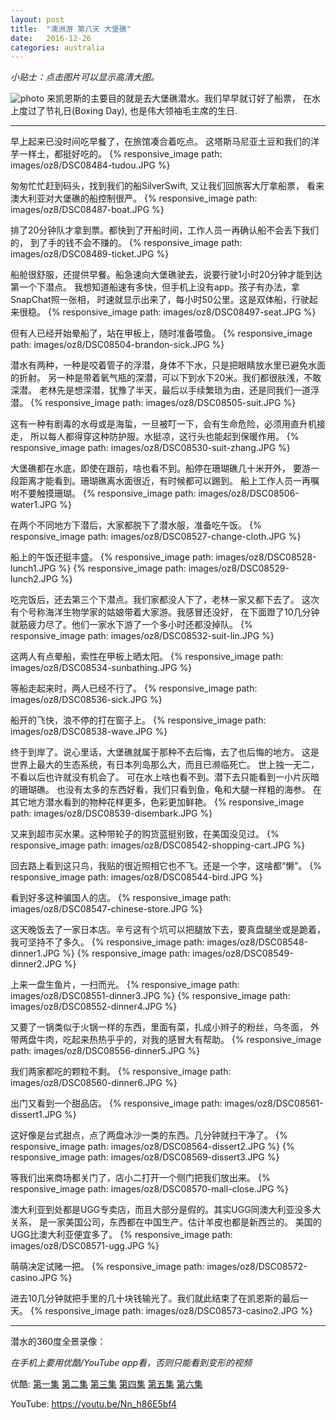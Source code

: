 ```yaml
---
layout: post
title:  "澳洲游 第八天 大堡礁"
date:   2016-12-26
categories: australia
---
```


*小贴士：点击图片可以显示高清大图。*
 
![photo]({{site.url}}/images/oz8/DSC08512-water2.JPG)
来凯恩斯的主要目的就是去大堡礁潜水。我们早早就订好了船票，
在水上度过了节礼日(Boxing Day), 也是伟大领袖毛主席的生日.

----------------------- 

早上起来已没时间吃早餐了，在旅馆凑合着吃点。
这塔斯马尼亚土豆和我们的洋芋一样土，都挺好吃的。
{% responsive_image path: images/oz8/DSC08484-tudou.JPG %}

匆匆忙忙赶到码头，找到我们的船SilverSwift, 又让我们回旅客大厅拿船票，
看来澳大利亚对大堡礁的船控制很严。
{% responsive_image path: images/oz8/DSC08487-boat.JPG %}

排了20分钟队才拿到票。都快到了开船时间，工作人员一再确认船不会丢下我们的，
到了手的钱不会不赚的。
{% responsive_image path: images/oz8/DSC08489-ticket.JPG %}

船舱很舒服，还提供早餐。船急速向大堡礁驶去，说要行驶1小时20分钟才能到达第一个下潜点。
我想知道船速有多快，但手机上没有app。孩子有办法，拿SnapChat照一张相，
时速就显示出来了，每小时50公里。这是双体船，行驶起来很稳。
{% responsive_image path: images/oz8/DSC08497-seat.JPG %}

但有人已经开始晕船了，站在甲板上，随时准备喂鱼。
{% responsive_image path: images/oz8/DSC08504-brandon-sick.JPG %}

潜水有两种，一种是咬着管子的浮潜，身体不下水，只是把眼睛放水里已避免水面的折射。
另一种是带着氧气瓶的深潜，可以下到水下20米。我们都很肤浅，不敢深潜。
老林先是想深潜，犹豫了半天，最后以手续繁琐为由，还是同我们一道浮潜。
{% responsive_image path: images/oz8/DSC08505-suit.JPG %}

这有一种有剧毒的水母或是海蜇，一旦被叮一下，会有生命危险，必须用直升机接走，
所以每人都得穿这种防护服。水挺凉，这行头也能起到保暖作用。
{% responsive_image path: images/oz8/DSC08530-suit-zhang.JPG %}

大堡礁都在水底，即使在跟前，啥也看不到。船停在珊瑚礁几十米开外，
要游一段距离才能看到。珊瑚礁离水面很近，有时候都可以踢到。
船上工作人员一再嘱咐不要触摸珊瑚。
{% responsive_image path: images/oz8/DSC08506-water1.JPG %}

在两个不同地方下潜后，大家都脱下了潜水服，准备吃午饭。
{% responsive_image path: images/oz8/DSC08527-change-cloth.JPG %}

船上的午饭还挺丰盛。
{% responsive_image path: images/oz8/DSC08528-lunch1.JPG %}
{% responsive_image path: images/oz8/DSC08529-lunch2.JPG %}

吃完饭后，还去第三个下潜点。我们家都没人下了，老林一家又都下去了。
这次有个号称海洋生物学家的姑娘带着大家游。我感冒还没好，
在下面蹬了10几分钟就筋疲力尽了。他们一家水下游了一个多小时还都没掉队。
{% responsive_image path: images/oz8/DSC08532-suit-lin.JPG %}

这两人有点晕船，索性在甲板上晒太阳。
{% responsive_image path: images/oz8/DSC08534-sunbathing.JPG %}

等船走起来时，两人已经不行了。
{% responsive_image path: images/oz8/DSC08536-sick.JPG %}

船开的飞快，浪不停的打在窗子上。
{% responsive_image path: images/oz8/DSC08538-wave.JPG %}

终于到岸了。说心里话，大堡礁就属于那种不去后悔，去了也后悔的地方。
这是世界上最大的生态系统，有日本列岛那么大，而且已濒临死亡。
世上独一无二，不看以后也许就没有机会了。
可在水上啥也看不到。潜下去只能看到一小片灰暗的珊瑚礁。
也没有太多的东西好看，我们只看到鱼，龟和大腿一样粗的海参。
在其它地方潜水看到的物种花样更多，色彩更加鲜艳。
{% responsive_image path: images/oz8/DSC08539-disembark.JPG %}

又来到超市买水果。这种带轮子的购货蓝挺别致，在美国没见过。
{% responsive_image path: images/oz8/DSC08542-shopping-cart.JPG %}

回去路上看到这只鸟，我贴的很近照相它也不飞。还是一个字，这啥都“懒”。
{% responsive_image path: images/oz8/DSC08544-bird.JPG %}

看到好多这种骗国人的店。
{% responsive_image path: images/oz8/DSC08547-chinese-store.JPG %}

这天晚饭去了一家日本店。辛亏这有个坑可以把腿放下去，要真盘腿坐或是跪着，
我可坚持不了多久。
{% responsive_image path: images/oz8/DSC08548-dinner1.JPG %}
{% responsive_image path: images/oz8/DSC08549-dinner2.JPG %}

上来一盘生鱼片，一扫而光。
{% responsive_image path: images/oz8/DSC08551-dinner3.JPG %}
{% responsive_image path: images/oz8/DSC08552-dinner4.JPG %}

又要了一锅类似于火锅一样的东西，里面有菜，扎成小辫子的粉丝，乌冬面，
外带两盘牛肉，吃起来热热乎乎的，对我的感冒大有帮助。
{% responsive_image path: images/oz8/DSC08556-dinner5.JPG %}

我们两家都吃的颗粒不剩。
{% responsive_image path: images/oz8/DSC08560-dinner6.JPG %}

出门又看到一个甜品店。
{% responsive_image path: images/oz8/DSC08561-dissert1.JPG %}

这好像是台式甜点，点了两盘冰沙一类的东西。几分钟就扫干净了。
{% responsive_image path: images/oz8/DSC08564-dissert2.JPG %}
{% responsive_image path: images/oz8/DSC08569-dissert3.JPG %}

等我们出来商场都关门了，店小二打开一个侧门把我们放出来。
{% responsive_image path: images/oz8/DSC08570-mall-close.JPG %}

澳大利亚到处都是UGG专卖店，而且大部分是假的。其实UGG同澳大利亚没多大关系，
是一家美国公司，东西都在中国生产。估计羊皮也都是新西兰的。
美国的UGG比澳大利亚便宜多了。
{% responsive_image path: images/oz8/DSC08571-ugg.JPG %}

萌萌决定试赌一把。
{% responsive_image path: images/oz8/DSC08572-casino.JPG %}

进去10几分钟就把手里的几十块钱输光了。我们就此结束了在凯恩斯的最后一天。
{% responsive_image path: images/oz8/DSC08573-casino2.JPG %}

--------------------

潜水的360度全景录像：

*在手机上要用优酷/YouTube app看，否则只能看到变形的视频*

优酷:
[第一集](http://v.youku.com/v_show/id_XMTg5OTI2ODcyNA==.html)
[第二集](http://v.youku.com/v_show/id_XMTg5OTY3MTY0MA==.html)
[第三集](http://v.youku.com/v_show/id_XMTg5OTg4MTgzMg==.html)
[第四集](http://v.youku.com/v_show/id_XMTkwMDE5Mzg2MA==.html)
[第五集](http://v.youku.com/v_show/id_XMTkwMDUxNzI4NA==.html)
[第六集](http://v.youku.com/v_show/id_XMTkwMTMwNTk1Ng==.html)

YouTube: <https://youtu.be/Nn_h86E5bf4>

